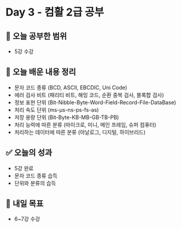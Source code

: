 # Day 3 - 컴활 2급 공부

## 📌 오늘 공부한 범위
- 5강 수강

## 📝 오늘 배운 내용 정리
- 문자 코드 종류 (BCD, ASCII, EBCDIC, Uni Code)
- 에러 검사 비트 (패리티 비트, 해밍 코드, 순환 중복 검사, 블록합 검사)
- 정보 표현 단위 (Bit-Nibble-Byte-Word-Field-Record-File-DataBase)
- 처리 속도 단위 (ms-μs-ns-ps-fs-as)
- 저장 용량 단위 (Bit-Byte-KB-MB-GB-TB-PB)
- 처리 능력에 따른 분류 (마이크로, 미니, 메인 프레임, 슈퍼 컴퓨터)
- 처리하는 데이터에 따른 분류 (아날로그, 디지털, 하이브리드)

## ✅ 오늘의 성과
- 5강 완료
- 문자 코드 종류 습득
- 단위와 분류의 습득

## 🎯 내일 목표
- 6~7강 수강
